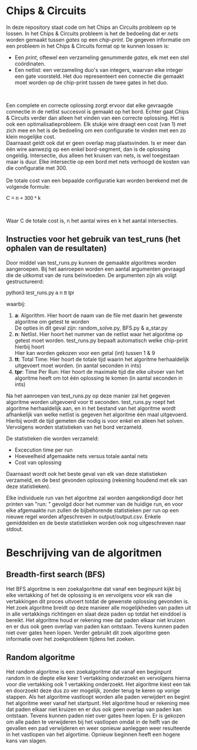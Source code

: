 
# Chips & Circuits 

In deze repository staat code om het Chips an Circuits probleem op te lossen. In het Chips & Circuits
probleem is het de bedoeling dat er <i>nets</i> worden gemaakt tussen <i>gates</i> op een <i>chip-print</i>.
De gegeven informatie om een probleem in het Chips & Circuits format op te kunnen lossen is:
<ul>
  <li>Een <i>print</i>, oftewel een verzameling genummerde <i>gates</i>, elk met een stel coördinaten.</li>
  <li>Een netlist: een verzameling duo's van integers, waarvan elke integer een gate voorsteld. Het duo
      representeert een connectie die gemaakt moet worden op de chip-print tussen de twee gates in het duo.</li>
</ul>

<br>

Een complete en correcte oplossing zorgt ervoor dat elke gevraagde connectie in de netlist succesvol is gemaakt
op het bord. Echter gaat Chips & Circuits verder dan alleen het vinden van een correcte oplossing. Het is ook
een optimalisatieprobleem. Elk stukje wire draagt een cost (van 1) met zich mee en het is de bedoeling om een
configuratie te vinden met een zo klein mogelijke cost.<br>
Daarnaast geldt ook dat er geen overlap mag plaatsvinden. Is er meer dan één wire aanwezig op een enkel bord-segment,
dan is de oplossing ongeldig. Intersectie, dus alleen het kruisen van nets, is wel toegestaan maar is duur. Elke
intersectie op een bord met nets verhoogd de kosten van die configuratie met 300.<br><br>
De totale cost van een bepaalde configuratie kan worden berekend met de volgende formule:<br>

<p style="font-family:arial">C = n + 300 * k<p><br>

Waar C de totale cost is, n het aantal wires en k het aantal intersecties.





## Instructies voor het gebruik van test_runs (het ophalen van de resultaten)

Door middel van test_runs.py kunnen de gemaakte algoritmes worden aangeroepen.
Bij het aanroepen worden een aantal argumenten gevraagd die de uitkomst van de runs beïnvloeden.
De argumenten zijn als volgt gestructureerd:

<p style="font-family:arial">python3 test_runs.py a n tt tpr<p>
waarbij:
<ol>
  <li><b>a</b>: Algorithm. Hier hoort de naam van de file met daarin het gewenste algoritme om getest te worden<br>
         De opties in dit geval zijn: random_solve.py, BFS.py & a_star.py
         </li>
  <li><b>n</b>: Netlist. Hier hoort het nummer van de netlist waar het algoritme op getest moet worden.
         test_runs.py bepaalt automatisch welke chip-print hierbij hoort<br>
         Hier kan worden gekozen voor een getal (int) tussen 1 & 9
         </li>
  <li><b>tt</b>: Total Time: Hier hoort de totale tijd waarin het algoritme herhaaldelijk uitgevoert moet worden.
                 (in aantal seconden in ints)</li>
  <li><b>tpr</b>: Time Per Run: Hier hoort de maximale tijd die elke uitvoer van het algoritme heeft om tot één 
                  oplossing te komen (in aantal seconden in ints)</li>
</ol>

Na het aanroepen van test_runs.py op deze manier zal het gegeven algoritme worden uitgevoerd voor tt seconden.
test_runs.py roept het algoritme herhaaldelijk aan, en in het bestand van het algoritme wordt afhankelijk van
welke netlist is gegeven het algoritme één maal uitgevoerd. Hierbij wordt de tijd gemeten die nodig is voor enkel
en alleen het solven. Vervolgens worden statistieken van het bord verzameld.<br>

De statistieken die worden verzameld:
<ul>
  <li>Excecution time per run</li>
  <li>Hoeveelheid afgemaakte nets versus totale aantal nets</li>
  <li>Cost van oplossing</li>
</ul>

Daarnaast wordt ook het beste geval van elk van deze statistieken verzameld,
en de best gevonden oplossing (rekening houdend met elk van deze statistieken).<br>

Elke individuele run van het algoritme zal worden aangekondigd door het printen van "run: " gevolgd door
het nummer van de huidige run, en voor elke afgemaakte run zullen de bijbehorende statistieken per run
op een nieuwe regel worden afgeschreven in output/output.csv.
Enkele gemiddelden en de beste statistieken worden ook nog uitgeschreven naar
stdout.

# Beschrijving van de algoritmen

## Breadth-first search (BFS)
Het BFS algoritme is een zoekalgoritme dat vanaf een beginpunt kijkt bij elke vertakking of het de oplossing is en vervolgens voor elk van die vertakkingen dit proces uitvoert totdat de gewenste oplossing gevonden is. Het zoek algoritme breidt op deze manieer alle mogelijkheden van paden uit in alle vertakkings richtingen en slaat deze paden op totdat het einddoel is bereikt. Het algoritme houd er rekening mee dat paden elkaar niet kruizen en er dus ook geen overlap van paden kan ontstaan. Tevens kunnen paden niet over gates heen lopen. Verder gebruikt dit zoek algoritme geen informatie over het zoekprobleem tijdens het zoeken.

## Random algoritme
Het random algoritme is een zoekalgoritme dat vanaf een beginpunt random in de diepte elke keer 1 vertakking onderzoekt en vervolgens hierna voor die vertakking ook 1 vertakking onderzoekt. Het algoritme kiest een tak en doorzoekt deze dus zo ver mogelijk, zonder terug te keren op vorige stappen. Als het algoritme vastloopt worden alle paden verwijdert en begint het algoritme weer vanaf het startpunt. Het algoritme houd er rekening mee dat paden elkaar niet kruizen en er dus ook geen overlap van paden kan ontstaan. Tevens kunnen paden niet over gates heen lopen.
Er is gekozen om alle paden te verwijderen bij het vastlopen omdat in de helft van de gevallen een pad verwijderen en weer opnieuw aanleggen weer resulteerde in het vastlopen van het algortime. Opnieuw beginnen heeft een hogere kans van slagen. 
